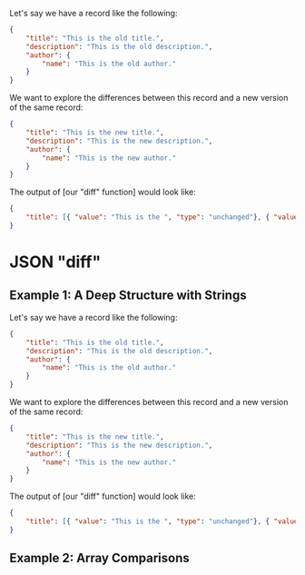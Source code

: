 


Let's say we have a record like the following:

```json
{
    "title": "This is the old title.",
    "description": "This is the old description.",
    "author": {
        "name": "This is the old author."
    }
}
```

We want to explore the differences between this record and a new version of the same record:

```json
{
    "title": "This is the new title.",
    "description": "This is the new description.",
    "author": {
        "name": "This is the new author."
    }
}
```

The output of [our "diff" function] would look like:

```json
{
    "title": [{ "value": "This is the ", "type": "unchanged"}, { "value": "old", "type": "deleted"}, { "value": "new", "type": "added"}, { "value": "title.", "type": "unchanged"}]
}
```

# JSON "diff"


<!-- TODO: write the function and then expand this -->

## Example 1:  A Deep Structure with Strings

Let's say we have a record like the following:

```json
{
    "title": "This is the old title.",
    "description": "This is the old description.",
    "author": {
        "name": "This is the old author."
    }
}
```

We want to explore the differences between this record and a new version of the same record:

```json
{
    "title": "This is the new title.",
    "description": "This is the new description.",
    "author": {
        "name": "This is the new author."
    }
}
```

The output of [our "diff" function] would look like:

```json
{
    "title": [{ "value": "This is the ", "type": "unchanged"}, { "value": "old", "type": "deleted"}, { "value": "new", "type": "added"}, { "value": "title.", "type": "unchanged"}]
}
```

## Example 2: Array Comparisons
